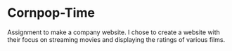 # Cornpop-Time
Assignment to make a company website. I chose to create a website with their focus on streaming movies and displaying the ratings of various films.
